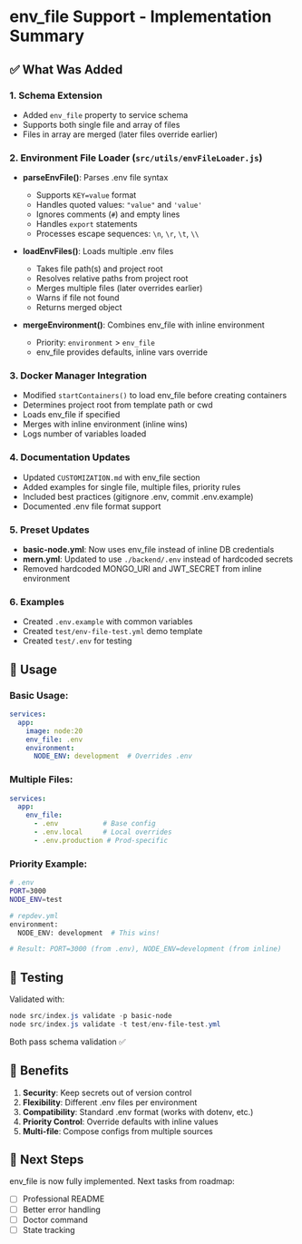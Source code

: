 # env_file Support - Implementation Summary

## ✅ What Was Added

### 1. Schema Extension
- Added `env_file` property to service schema
- Supports both single file and array of files
- Files in array are merged (later files override earlier)

### 2. Environment File Loader (`src/utils/envFileLoader.js`)
- **parseEnvFile()**: Parses .env file syntax
  - Supports `KEY=value` format
  - Handles quoted values: `"value"` and `'value'`
  - Ignores comments (`#`) and empty lines
  - Handles `export` statements
  - Processes escape sequences: `\n`, `\r`, `\t`, `\\`
  
- **loadEnvFiles()**: Loads multiple .env files
  - Takes file path(s) and project root
  - Resolves relative paths from project root
  - Merges multiple files (later overrides earlier)
  - Warns if file not found
  - Returns merged object
  
- **mergeEnvironment()**: Combines env_file with inline environment
  - Priority: `environment` > `env_file`
  - env_file provides defaults, inline vars override

### 3. Docker Manager Integration
- Modified `startContainers()` to load env_file before creating containers
- Determines project root from template path or cwd
- Loads env_file if specified
- Merges with inline environment (inline wins)
- Logs number of variables loaded

### 4. Documentation Updates
- Updated `CUSTOMIZATION.md` with env_file section
- Added examples for single file, multiple files, priority rules
- Included best practices (gitignore .env, commit .env.example)
- Documented .env file format support

### 5. Preset Updates
- **basic-node.yml**: Now uses env_file instead of inline DB credentials
- **mern.yml**: Updated to use `./backend/.env` instead of hardcoded secrets
- Removed hardcoded MONGO_URI and JWT_SECRET from inline environment

### 6. Examples
- Created `.env.example` with common variables
- Created `test/env-file-test.yml` demo template
- Created `test/.env` for testing

## 🎯 Usage

### Basic Usage:
```yaml
services:
  app:
    image: node:20
    env_file: .env
    environment:
      NODE_ENV: development  # Overrides .env
```

### Multiple Files:
```yaml
services:
  app:
    env_file:
      - .env           # Base config
      - .env.local     # Local overrides
      - .env.production # Prod-specific
```

### Priority Example:
```bash
# .env
PORT=3000
NODE_ENV=test

# repdev.yml
environment:
  NODE_ENV: development  # This wins!

# Result: PORT=3000 (from .env), NODE_ENV=development (from inline)
```

## 🧪 Testing

Validated with:
```powershell
node src/index.js validate -p basic-node
node src/index.js validate -t test/env-file-test.yml
```

Both pass schema validation ✅

## 📝 Benefits

1. **Security**: Keep secrets out of version control
2. **Flexibility**: Different .env files per environment
3. **Compatibility**: Standard .env format (works with dotenv, etc.)
4. **Priority Control**: Override defaults with inline values
5. **Multi-file**: Compose configs from multiple sources

## 🔄 Next Steps

env_file is now fully implemented. Next tasks from roadmap:
- [ ] Professional README
- [ ] Better error handling
- [ ] Doctor command
- [ ] State tracking
